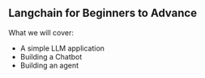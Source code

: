 ## Langchain for Beginners to Advance

What we will cover:
- A simple LLM application
- Building a Chatbot
- Building an agent